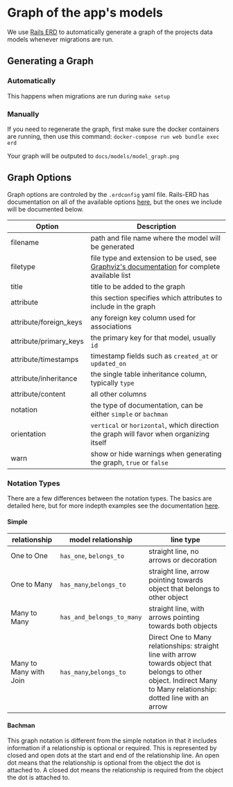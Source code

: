 # Graph of the app's models

We use [Rails ERD](https://github.com/voormedia/rails-erd) to automatically generate a graph of the projects data models whenever migrations are run.


## Generating a Graph

### Automatically
This happens when migrations are run during `make setup`

### Manually
If you need to regenerate the graph, first make sure the docker containers are running, then use this command:
`docker-compose run web bundle exec erd`

Your graph will be outputed to `docs/models/model_graph.png`

## Graph Options

Graph options are controled by the `.erdconfig` yaml file. Rails-ERD has documentation on all of the available options [here](https://voormedia.github.io/rails-erd/customise.html), but the ones we include will be documented below.

| Option                 | Description                                                                                                                                   |
| ---------------------- | --------------------------------------------------------------------------------------------------------------------------------------------- |
| filename               | path and file name where the model will be generated                                                                                          |
| filetype               | file type and extension to be used, see [Graphviz's documentation](https://www.graphviz.org/doc/info/output.html) for complete available list |
| title                  | title to be added to the graph                                                                                                                |
| attribute              | this section specifies which attributes to include in the graph                                                                               |
| attribute/foreign_keys | any foreign key column used for associations                                                                                                  |
| attribute/primary_keys | the primary key for that model, usually `id`                                                                                                  |
| attribute/timestamps   | timestamp fields such as `created_at` or `updated_on`                                                                                         |
| attribute/inheritance  | the single table inheritance column, typically `type`                                                                                         |
| attribute/content      | all other columns                                                                                                                             |
| notation               | the type of documentation, can be either `simple` or `bachman`                                                                                |
| orientation            | `vertical` or `horizontal`, which direction the graph will favor when organizing itself                                                      |
| warn                   | show or hide warnings when generating the graph, `true` or `false`                                                                            |

### Notation Types
There are a few differences between the notation types. The basics are detailed here, but for more indepth examples see the documentation [here](https://voormedia.github.io/rails-erd/gallery.html#notations).

#### Simple
| relationship           | model relationship        | line type                                                                                                                                                             |
| ---------------------- | ------------------------- | --------------------------------------------------------------------------------------------------------------------------------------------------------------------- |
| One to One             | `has_one`, `belongs_to`   | straight line, no arrows or decoration                                                                                                                                |
| One to Many            | `has_many`,`belongs_to`   | straight line, arrow pointing towards object that belongs to other object                                                                                             |
| Many to Many           | `has_and_belongs_to_many` | straight line, with arrows pointing towards both objects                                                                                                              |
| Many to Many with Join | `has_many`,`belongs_to`   | Direct One to Many relationships: straight line with arrow towards object that belongs to other object. Indirect Many to Many relationship: dotted line with an arrow |

#### Bachman

This graph notation is different from the simple notation in that it includes information if a relationship is optional or required.
This is represented by closed and open dots at the start and end of the relationship line. An open dot means that the relationship is optional from the object the dot is attached to. A closed dot means the relationship is required from the object the dot is attached to.
